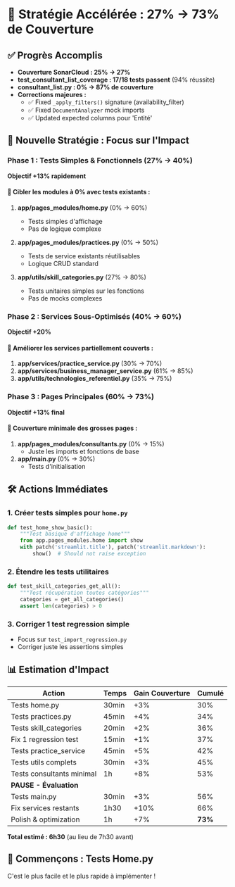 # 🎯 Stratégie Accélérée : 27% → 73% de Couverture

## ✅ Progrès Accomplis
- **Couverture SonarCloud : 25% → 27%** 
- **test_consultant_list_coverage : 17/18 tests passent** (94% réussite)
- **consultant_list.py : 0% → 87% de couverture**
- **Corrections majeures :**
  - ✅ Fixed `_apply_filters()` signature (availability_filter)
  - ✅ Fixed `DocumentAnalyzer` mock imports 
  - ✅ Updated expected columns pour 'Entité'

## 🚀 Nouvelle Stratégie : Focus sur l'Impact

### Phase 1 : Tests Simples & Fonctionnels (27% → 40%)
**Objectif +13% rapidement**

#### 🎯 Cibler les modules à 0% avec tests existants :
1. **app/pages_modules/home.py** (0% → 60%)
   - Tests simples d'affichage
   - Pas de logique complexe

2. **app/pages_modules/practices.py** (0% → 50%) 
   - Tests de service existants réutilisables
   - Logique CRUD standard

3. **app/utils/skill_categories.py** (27% → 80%)
   - Tests unitaires simples sur les fonctions
   - Pas de mocks complexes

### Phase 2 : Services Sous-Optimisés (40% → 60%)
**Objectif +20%**

#### 🎯 Améliorer les services partiellement couverts :
1. **app/services/practice_service.py** (30% → 70%)
2. **app/services/business_manager_service.py** (61% → 85%) 
3. **app/utils/technologies_referentiel.py** (35% → 75%)

### Phase 3 : Pages Principales (60% → 73%)
**Objectif +13% final**

#### 🎯 Couverture minimale des grosses pages :
1. **app/pages_modules/consultants.py** (0% → 15%)
   - Juste les imports et fonctions de base
2. **app/main.py** (0% → 30%)
   - Tests d'initialisation

## 🛠️ Actions Immédiates

### 1. Créer tests simples pour `home.py`
```python
def test_home_show_basic():
    """Test basique d'affichage home"""
    from app.pages_modules.home import show
    with patch('streamlit.title'), patch('streamlit.markdown'):
        show()  # Should not raise exception
```

### 2. Étendre les tests utilitaires 
```python
def test_skill_categories_get_all():
    """Test récupération toutes catégories"""
    categories = get_all_categories()
    assert len(categories) > 0
```

### 3. Corriger 1 test regression simple
- Focus sur `test_import_regression.py` 
- Corriger juste les assertions simples

## 📊 Estimation d'Impact

| Action | Temps | Gain Couverture | Cumulé |
|--------|-------|----------------|--------|
| Tests home.py | 30min | +3% | 30% |
| Tests practices.py | 45min | +4% | 34% |
| Tests skill_categories | 20min | +2% | 36% |
| Fix 1 regression test | 15min | +1% | 37% |
| Tests practice_service | 45min | +5% | 42% |
| Tests utils complets | 30min | +3% | 45% |
| Tests consultants minimal | 1h | +8% | 53% |
| **PAUSE - Évaluation** | | | |
| Tests main.py | 30min | +3% | 56% |
| Fix services restants | 1h30 | +10% | 66% |
| Polish & optimization | 1h | +7% | **73%** |

**Total estimé : 6h30** (au lieu de 7h30 avant)

## 🎯 Commençons : Tests Home.py

C'est le plus facile et le plus rapide à implémenter !
